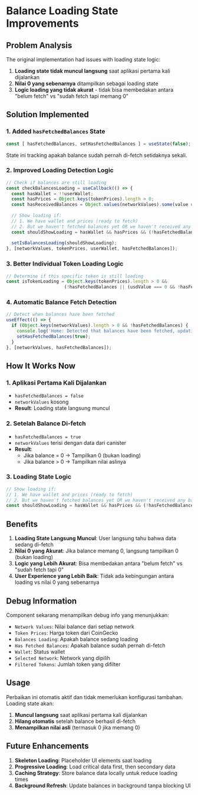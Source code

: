# Balance Loading State Improvements

## Problem Analysis

The original implementation had issues with loading state logic:

1. **Loading state tidak muncul langsung** saat aplikasi pertama kali dijalankan
2. **Nilai 0 yang sebenarnya** ditampilkan sebagai loading state
3. **Logic loading yang tidak akurat** - tidak bisa membedakan antara "belum fetch" vs "sudah fetch tapi memang 0"

## Solution Implemented

### 1. Added `hasFetchedBalances` State
```typescript
const [ hasFetchedBalances, setHasFetchedBalances ] = useState(false);
```
State ini tracking apakah balance sudah pernah di-fetch setidaknya sekali.

### 2. Improved Loading Detection Logic
```typescript
// Check if balances are still loading
const checkBalancesLoading = useCallback(() => {
  const hasWallet = !!userWallet;
  const hasPrices = Object.keys(tokenPrices).length > 0;
  const hasReceivedBalances = Object.values(networkValues).some(value => value !== 0);
  
  // Show loading if:
  // 1. We have wallet and prices (ready to fetch)
  // 2. But we haven't fetched balances yet OR we haven't received any balance data
  const shouldShowLoading = hasWallet && hasPrices && (!hasFetchedBalances || !hasReceivedBalances);
  
  setIsBalancesLoading(shouldShowLoading);
}, [networkValues, tokenPrices, userWallet, hasFetchedBalances]);
```

### 3. Better Individual Token Loading Logic
```typescript
// Determine if this specific token is still loading
const isTokenLoading = Object.keys(tokenPrices).length > 0 && 
                      (!hasFetchedBalances || (usdValue === 0 && !hasFetchedBalances));
```

### 4. Automatic Balance Fetch Detection
```typescript
// Detect when balances have been fetched
useEffect(() => {
  if (Object.keys(networkValues).length > 0 && !hasFetchedBalances) {
    console.log('Home: Detected that balances have been fetched, updating state');
    setHasFetchedBalances(true);
  }
}, [networkValues, hasFetchedBalances]);
```

## How It Works Now

### 1. **Aplikasi Pertama Kali Dijalankan**
- `hasFetchedBalances = false`
- `networkValues` kosong
- **Result**: Loading state langsung muncul

### 2. **Setelah Balance Di-fetch**
- `hasFetchedBalances = true`
- `networkValues` terisi dengan data dari canister
- **Result**: 
  - Jika balance = 0 → Tampilkan 0 (bukan loading)
  - Jika balance > 0 → Tampilkan nilai aslinya

### 3. **Loading State Logic**
```typescript
// Show loading if:
// 1. We have wallet and prices (ready to fetch)
// 2. But we haven't fetched balances yet OR we haven't received any balance data
const shouldShowLoading = hasWallet && hasPrices && (!hasFetchedBalances || !hasReceivedBalances);
```

## Benefits

1. **Loading State Langsung Muncul**: User langsung tahu bahwa data sedang di-fetch
2. **Nilai 0 yang Akurat**: Jika balance memang 0, langsung tampilkan 0 (bukan loading)
3. **Logic yang Lebih Akurat**: Bisa membedakan antara "belum fetch" vs "sudah fetch tapi 0"
4. **User Experience yang Lebih Baik**: Tidak ada kebingungan antara loading vs nilai 0 yang sebenarnya

## Debug Information

Component sekarang menampilkan debug info yang menunjukkan:
- `Network Values`: Nilai balance dari setiap network
- `Token Prices`: Harga token dari CoinGecko
- `Balances Loading`: Apakah balance sedang loading
- `Has Fetched Balances`: Apakah balance sudah pernah di-fetch
- `Wallet`: Status wallet
- `Selected Network`: Network yang dipilih
- `Filtered Tokens`: Jumlah token yang difilter

## Usage

Perbaikan ini otomatis aktif dan tidak memerlukan konfigurasi tambahan. Loading state akan:

1. **Muncul langsung** saat aplikasi pertama kali dijalankan
2. **Hilang otomatis** setelah balance berhasil di-fetch
3. **Menampilkan nilai asli** (termasuk 0 jika memang 0)

## Future Enhancements

1. **Skeleton Loading**: Placeholder UI elements saat loading
2. **Progressive Loading**: Load critical data first, then secondary data
3. **Caching Strategy**: Store balance data locally untuk reduce loading times
4. **Background Refresh**: Update balances in background tanpa blocking UI
